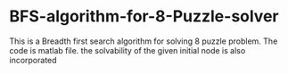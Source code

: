 # BFS-algorithm-for-8-Puzzle-solver
This is a Breadth first search algorithm for solving 8 puzzle problem.
The code is matlab file.
the solvability of the given initial node is also incorporated
